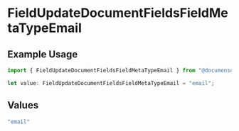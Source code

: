 # FieldUpdateDocumentFieldsFieldMetaTypeEmail

## Example Usage

```typescript
import { FieldUpdateDocumentFieldsFieldMetaTypeEmail } from "@documenso/sdk-typescript/models/operations";

let value: FieldUpdateDocumentFieldsFieldMetaTypeEmail = "email";
```

## Values

```typescript
"email"
```